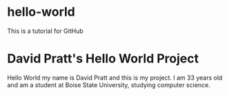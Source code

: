 # hello-world
This is a tutorial for GitHub
# David Pratt's Hello World Project
Hello World my name is David Pratt and this is my project. I am 33 years old and am a student at Boise State University, studying computer science.
